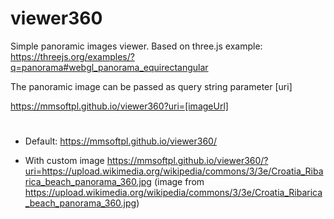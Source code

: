 # viewer360

Simple panoramic images viewer.
Based on three.js example: https://threejs.org/examples/?q=panorama#webgl_panorama_equirectangular

The panoramic image can be passed as query string parameter [uri]

https://mmsoftpl.github.io/viewer360?uri=[imageUrl]

#
* Default: 
https://mmsoftpl.github.io/viewer360/

* With custom image
https://mmsoftpl.github.io/viewer360/?uri=https://upload.wikimedia.org/wikipedia/commons/3/3e/Croatia_Ribarica_beach_panorama_360.jpg
(image from https://upload.wikimedia.org/wikipedia/commons/3/3e/Croatia_Ribarica_beach_panorama_360.jpg)







